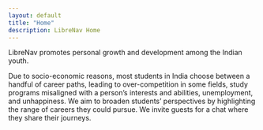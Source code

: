 ```yaml
---
layout: default
title: "Home"
description: LibreNav Home
---
```

LibreNav promotes personal growth and development among the Indian youth.

Due to socio-economic reasons, most students in India choose between a handful of career paths, leading to over-competition in some fields, study programs misaligned with a person’s interests and abilities, unemployment, and unhappiness. We aim to broaden students’ perspectives by highlighting the range of careers they could pursue. We invite guests for a chat where they share their journeys.
